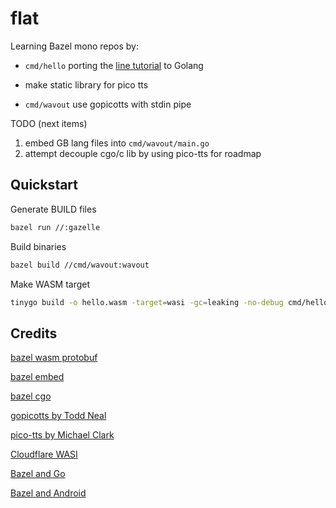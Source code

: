 # flat

Learning Bazel mono repos by: 

- `cmd/hello` porting the
 [line tutorial](https://blog.cloudflare.com/running-zig-with-wasi-on-cloudflare-workers/)
 to Golang

- make static library for pico tts

- `cmd/wavout` use gopicotts with stdin pipe


TODO (next items)
1. embed GB lang files into `cmd/wavout/main.go`
2. attempt decouple cgo/c lib by using pico-tts for roadmap

## Quickstart
Generate BUILD files
```bash
bazel run //:gazelle
```

Build binaries
```bash
bazel build //cmd/wavout:wavout
```

Make WASM target
```bash
tinygo build -o hello.wasm -target=wasi -gc=leaking -no-debug cmd/hello/*.go
```

## Credits

[bazel wasm protobuf](https://maori.geek.nz/a-web-app-using-bazel-golang-wasm-and-proto-c020914f4341)

[bazel embed](https://github.com/bazelbuild/rules_go/blob/master/docs/go/core/embedding.md)

[bazel cgo](https://blog.modest-destiny.com/posts/building-golang-cgo-with-bazel/)

[gopicotts by Todd Neal](https://github.com/tzneal/gopicotts)

[pico-tts by Michael Clark](https://github.com/Iiridayn/pico-tts)

[Cloudflare WASI](https://blog.cloudflare.com/running-zig-with-wasi-on-cloudflare-workers/)

[Bazel and Go](https://www.tweag.io/blog/2021-09-08-rules_go-gazelle/)

[Bazel and Android](https://docs.bazel.build/versions/2.0.0/tutorial/android-app.html)

